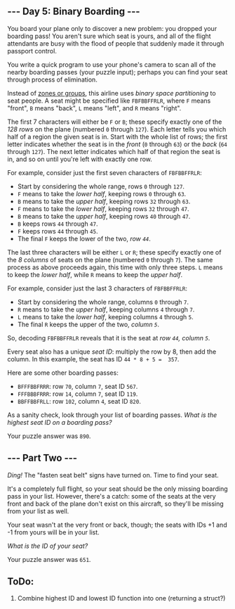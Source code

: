 
## --- Day 5: Binary Boarding ---

You board your plane only to discover a new problem: you dropped your boarding pass! You aren't sure which seat is yours, and all of the flight attendants are busy with the flood of people that suddenly made it through passport control.

You write a  quick program  to use your phone's camera to scan all of the nearby boarding passes (your puzzle input); perhaps you can find your seat through process of elimination.

Instead of  [zones or groups](https://www.youtube.com/watch?v=oAHbLRjF0vo), this airline uses  _binary space partitioning_  to seat people. A seat might be specified like  `FBFBBFFRLR`, where  `F`  means "front",  `B`  means "back",  `L`  means "left", and  `R`  means "right".

The first 7 characters will either be  `F`  or  `B`; these specify exactly one of the  _128 rows_  on the plane (numbered  `0`  through  `127`). Each letter tells you which half of a region the given seat is in. Start with the whole list of rows; the first letter indicates whether the seat is in the  _front_  (`0`  through  `63`) or the  _back_  (`64`  through  `127`). The next letter indicates which half of that region the seat is in, and so on until you're left with exactly one row.

For example, consider just the first seven characters of  `FBFBBFFRLR`:

-   Start by considering the whole range, rows  `0`  through  `127`.
-   `F`  means to take the  _lower half_, keeping rows  `0`  through  `63`.
-   `B`  means to take the  _upper half_, keeping rows  `32`  through  `63`.
-   `F`  means to take the  _lower half_, keeping rows  `32`  through  `47`.
-   `B`  means to take the  _upper half_, keeping rows  `40`  through  `47`.
-   `B`  keeps rows  `44`  through  `47`.
-   `F`  keeps rows  `44`  through  `45`.
-   The final  `F`  keeps the lower of the two,  _row  `44`_.

The last three characters will be either  `L`  or  `R`; these specify exactly one of the  _8 columns_  of seats on the plane (numbered  `0`  through  `7`). The same process as above proceeds again, this time with only three steps.  `L`  means to keep the  _lower half_, while  `R`  means to keep the  _upper half_.

For example, consider just the last 3 characters of  `FBFBBFFRLR`:

-   Start by considering the whole range, columns  `0`  through  `7`.
-   `R`  means to take the  _upper half_, keeping columns  `4`  through  `7`.
-   `L`  means to take the  _lower half_, keeping columns  `4`  through  `5`.
-   The final  `R`  keeps the upper of the two,  _column  `5`_.

So, decoding  `FBFBBFFRLR`  reveals that it is the seat at  _row  `44`, column  `5`_.

Every seat also has a unique  _seat ID_: multiply the row by 8, then add the column. In this example, the seat has ID  `44 * 8 + 5 =  357`.

Here are some other boarding passes:

-   `BFFFBBFRRR`: row  `70`, column  `7`, seat ID  `567`.
-   `FFFBBBFRRR`: row  `14`, column  `7`, seat ID  `119`.
-   `BBFFBBFRLL`: row  `102`, column  `4`, seat ID  `820`.

As a sanity check, look through your list of boarding passes.  _What is the highest seat ID on a boarding pass?_

Your puzzle answer was  `890`.

## --- Part Two ---

_Ding!_  The "fasten seat belt" signs have turned on. Time to find your seat.

It's a completely full flight, so your seat should be the only missing boarding pass in your list. However, there's a catch: some of the seats at the very front and back of the plane don't exist on this aircraft, so they'll be missing from your list as well.

Your seat wasn't at the very front or back, though; the seats with IDs +1 and -1 from yours will be in your list.

_What is the ID of your seat?_

Your puzzle answer was  `651`.

## ToDo:

1. Combine highest ID and lowest ID function into one (returning a struct?)
